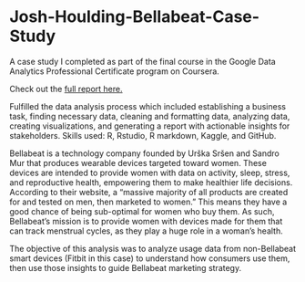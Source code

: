# Josh-Houlding-Bellabeat-Case-Study
A case study I completed as part of the final course in the Google Data Analytics Professional Certificate program on Coursera. 

Check out the [full report here.](https://github.com/jhould007/Josh-Houlding-Bellabeat-Case-Study/blob/main/Bellabeat%20Case%20Study.pdf)

Fulfilled the data analysis process which included establishing a business task, finding necessary data, cleaning and formatting data, analyzing data, creating visualizations, and generating a report with actionable insights for stakeholders. Skills used: R, Rstudio, R markdown, Kaggle, and GitHub. 

Bellabeat is a technology company founded by Urška Sršen and Sandro Mur that produces wearable devices targeted toward women. These devices are intended to provide women with data on activity, sleep, stress, and reproductive health, empowering them to make healthier life decisions. According to their website, a “massive majority of all products are created for and tested on men, then marketed to women.” This means they have a good chance of being sub-optimal for women who buy them. As such, Bellabeat’s mission is to provide women with devices made for them that can track menstrual cycles, as they play a huge role in a woman’s health.

The objective of this analysis was to analyze usage data from non-Bellabeat smart devices (Fitbit in this case) to understand how consumers use them, then use those insights to guide Bellabeat marketing strategy. 
